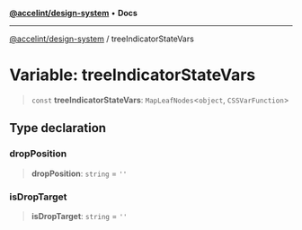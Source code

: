 [**@accelint/design-system**](../README.md) • **Docs**

***

[@accelint/design-system](../README.md) / treeIndicatorStateVars

# Variable: treeIndicatorStateVars

> `const` **treeIndicatorStateVars**: `MapLeafNodes`\<`object`, `CSSVarFunction`\>

## Type declaration

### dropPosition

> **dropPosition**: `string` = `''`

### isDropTarget

> **isDropTarget**: `string` = `''`
